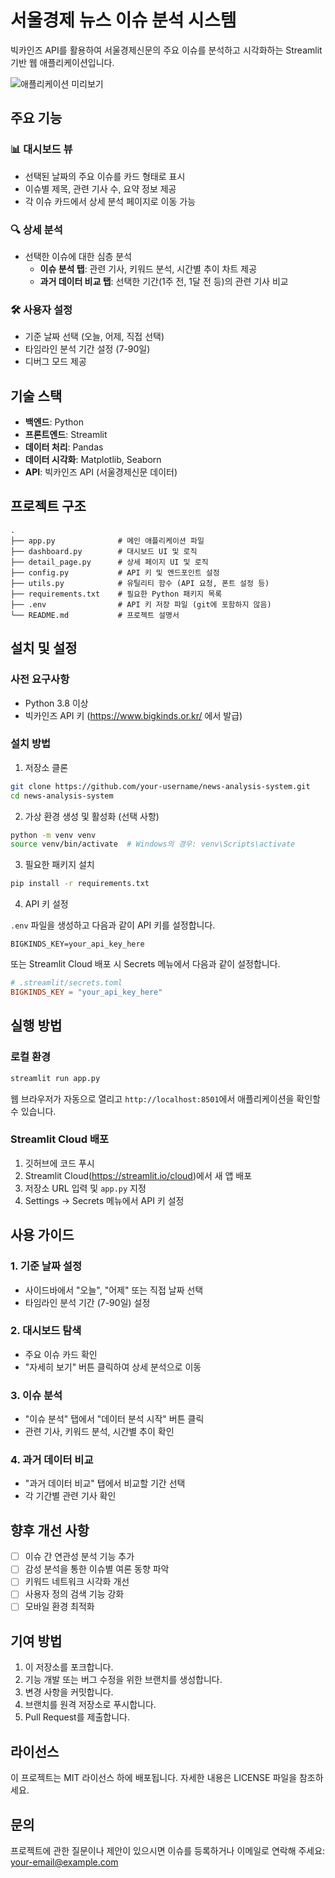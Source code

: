 # 서울경제 뉴스 이슈 분석 시스템

빅카인즈 API를 활용하여 서울경제신문의 주요 이슈를 분석하고 시각화하는 Streamlit 기반 웹 애플리케이션입니다.

![애플리케이션 미리보기](https://via.placeholder.com/800x400?text=서울경제+뉴스+이슈+분석+시스템)

## 주요 기능

### 📊 대시보드 뷰

- 선택된 날짜의 주요 이슈를 카드 형태로 표시
- 이슈별 제목, 관련 기사 수, 요약 정보 제공
- 각 이슈 카드에서 상세 분석 페이지로 이동 가능

### 🔍 상세 분석

- 선택한 이슈에 대한 심층 분석
  - **이슈 분석 탭**: 관련 기사, 키워드 분석, 시간별 추이 차트 제공
  - **과거 데이터 비교 탭**: 선택한 기간(1주 전, 1달 전 등)의 관련 기사 비교

### 🛠 사용자 설정

- 기준 날짜 선택 (오늘, 어제, 직접 선택)
- 타임라인 분석 기간 설정 (7-90일)
- 디버그 모드 제공

## 기술 스택

- **백엔드**: Python
- **프론트엔드**: Streamlit
- **데이터 처리**: Pandas
- **데이터 시각화**: Matplotlib, Seaborn
- **API**: 빅카인즈 API (서울경제신문 데이터)

## 프로젝트 구조

```
.
├── app.py              # 메인 애플리케이션 파일
├── dashboard.py        # 대시보드 UI 및 로직
├── detail_page.py      # 상세 페이지 UI 및 로직
├── config.py           # API 키 및 엔드포인트 설정
├── utils.py            # 유틸리티 함수 (API 요청, 폰트 설정 등)
├── requirements.txt    # 필요한 Python 패키지 목록
├── .env                # API 키 저장 파일 (git에 포함하지 않음)
└── README.md           # 프로젝트 설명서
```

## 설치 및 설정

### 사전 요구사항

- Python 3.8 이상
- 빅카인즈 API 키 (https://www.bigkinds.or.kr/ 에서 발급)

### 설치 방법

1. 저장소 클론

```bash
git clone https://github.com/your-username/news-analysis-system.git
cd news-analysis-system
```

2. 가상 환경 생성 및 활성화 (선택 사항)

```bash
python -m venv venv
source venv/bin/activate  # Windows의 경우: venv\Scripts\activate
```

3. 필요한 패키지 설치

```bash
pip install -r requirements.txt
```

4. API 키 설정

`.env` 파일을 생성하고 다음과 같이 API 키를 설정합니다.

```
BIGKINDS_KEY=your_api_key_here
```

또는 Streamlit Cloud 배포 시 Secrets 메뉴에서 다음과 같이 설정합니다.

```toml
# .streamlit/secrets.toml
BIGKINDS_KEY = "your_api_key_here"
```

## 실행 방법

### 로컬 환경

```bash
streamlit run app.py
```

웹 브라우저가 자동으로 열리고 `http://localhost:8501`에서 애플리케이션을 확인할 수 있습니다.

### Streamlit Cloud 배포

1. 깃허브에 코드 푸시
2. Streamlit Cloud(https://streamlit.io/cloud)에서 새 앱 배포
3. 저장소 URL 입력 및 `app.py` 지정
4. Settings → Secrets 메뉴에서 API 키 설정

## 사용 가이드

### 1. 기준 날짜 설정

- 사이드바에서 "오늘", "어제" 또는 직접 날짜 선택
- 타임라인 분석 기간 (7-90일) 설정

### 2. 대시보드 탐색

- 주요 이슈 카드 확인
- "자세히 보기" 버튼 클릭하여 상세 분석으로 이동

### 3. 이슈 분석

- "이슈 분석" 탭에서 "데이터 분석 시작" 버튼 클릭
- 관련 기사, 키워드 분석, 시간별 추이 확인

### 4. 과거 데이터 비교

- "과거 데이터 비교" 탭에서 비교할 기간 선택
- 각 기간별 관련 기사 확인

## 향후 개선 사항

- [ ] 이슈 간 연관성 분석 기능 추가
- [ ] 감성 분석을 통한 이슈별 여론 동향 파악
- [ ] 키워드 네트워크 시각화 개선
- [ ] 사용자 정의 검색 기능 강화
- [ ] 모바일 환경 최적화

## 기여 방법

1. 이 저장소를 포크합니다.
2. 기능 개발 또는 버그 수정을 위한 브랜치를 생성합니다.
3. 변경 사항을 커밋합니다.
4. 브랜치를 원격 저장소로 푸시합니다.
5. Pull Request를 제출합니다.

## 라이선스

이 프로젝트는 MIT 라이선스 하에 배포됩니다. 자세한 내용은 LICENSE 파일을 참조하세요.

## 문의

프로젝트에 관한 질문이나 제안이 있으시면 이슈를 등록하거나 이메일로 연락해 주세요: your-email@example.com
